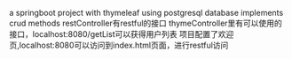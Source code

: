 a springboot project with thymeleaf using postgresql database implements crud methods
restController有restful的接口
thymeController里有可以使用的接口，localhost:8080/getList可以获得用户列表
项目配置了欢迎页,localhost:8080可以访问到index.html页面，进行restful访问
